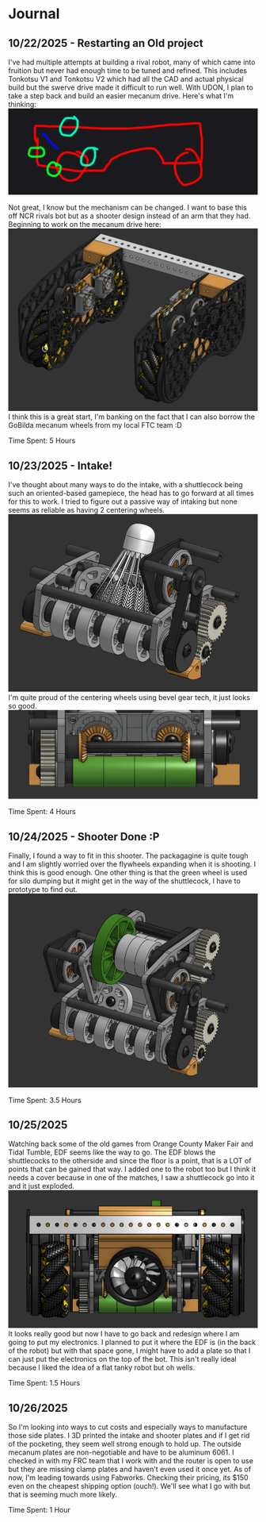 # Journal 

## 10/22/2025 - Restarting an Old project
I've had multiple attempts at building a rival robot, many of which came into fruition but never had enough time to be tuned and refined. This includes Tonkotsu V1 and Tonkotsu V2 which had all the CAD and actual physical build but the swerve drive made it difficult to run well. With UDON, I plan to take a step back and build an easier mecanum drive. Here's what I'm thinking:
![UDON Front View](Pictures/UDONSketch.png) 

Not great, I know but the mechanism can be changed. I want to base this off NCR rivals bot but as a shooter design instead of an arm that they had. Beginning to work on the mecanum drive here:
![UDON Front View](Pictures/BareMecanumDrive.png)
I think this is a great start, I'm banking on the fact that I can also borrow the GoBilda mecanum wheels from my local FTC team :D

Time Spent: 5 Hours

## 10/23/2025 - Intake!
I've thought about many ways to do the intake, with a shuttlecock being such an oriented-based gamepiece, the head has to go forward at all times for this to work. I tried to figure out a passive way of intaking but none seems as reliable as having 2 centering wheels. 
![UDON Front View](Pictures/IntakeOnlyImage.png)
I'm quite proud of the centering wheels using bevel gear tech, it just looks so good.
![UDON Front View](Pictures/BevelGearShowing.png)

Time Spent: 4 Hours

## 10/24/2025 - Shooter Done :P
Finally, I found a way to fit in this shooter. The packagagine is quite tough and I am slightly worried over the flywheels expanding when it is shooting. I think this is good enough. One other thing is that the green wheel is used for silo dumping but it might get in the way of the shuttlecock, I have to prototype to find out.
![UDON Front View](Pictures/IntakeISOImage.png)

Time Spent: 3.5 Hours

## 10/25/2025
Watching back some of the old games from Orange County Maker Fair and Tidal Tumble, EDF seems like the way to go. The EDF blows the shuttlecocks to the otherside and since the floor is a point, that is a LOT of points that can be gained that way. I added one to the robot too but I think it needs a cover because in one of the matches, I saw a shuttlecock go into it and it just exploded.
![UDON Front View](Pictures/UdonBackImage.png)
It looks really good but now I have to go back and redesign where I am going to put my electronics. I planned to put it where the EDF is (in the back of the robot) but with that space gone, I might have to add a plate so that I can just put the electronics on the top of the bot. This isn't really ideal because I liked the idea of a flat tanky robot but oh wells.

Time Spent: 1.5 Hours

## 10/26/2025
So I'm looking into ways to cut costs and especially ways to manufacture those side plates. I 3D printed the intake and shooter plates and if I get rid of the pocketing, they seem well strong enough to hold up. The outside mecanum plates are non-negotiable and have to be aluminum 6061. I checked in with my FRC team that I work with and the router is open to use but they are missing clamp plates and haven't even used it once yet. As of now, I'm leading towards using Fabworks. Checking their pricing, its $150 even on the cheapest shipping option (ouch!). We'll see what I go with but that is seeming much more likely.

Time Spent: 1 Hour